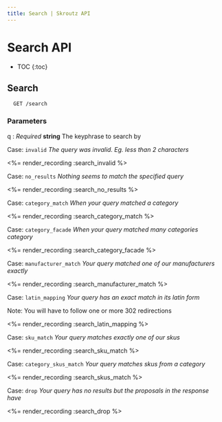 ```yaml
---
title: Search | Skroutz API
---
```


# Search API

* TOC
{:toc}

## Search

      GET /search

### Parameters
q
: _Required_ **string** The keyphrase to search by

Case: `invalid` *The query was invalid. Eg. less than 2 characters*

<%= render_recording :search_invalid %>

Case: `no_results` *Nothing seems to match the specified query*

<%= render_recording :search_no_results %>

Case: `category_match` *When your query matched a category*


<%= render_recording :search_category_match %>

Case: `category_facade` *When your query matched many categories category*

<%= render_recording :search_category_facade %>

Case: `manufacturer_match` *Your query matched one of our manufacturers
exactly*

<%= render_recording :search_manufacturer_match %>

Case: `latin_mapping` *Your query has an exact match in its latin form* 

Note: You will have to follow one or more 302 redirections

<%= render_recording :search_latin_mapping %>

Case: `sku_match` *Your query matches exactly one of our skus*

<%= render_recording :search_sku_match %>

Case: `category_skus_match` *Your query matches skus from a category*

<%= render_recording :search_skus_match %> 

Case: `drop` *Your query has no results but the proposals in the
response have*

<%= render_recording :search_drop %>
